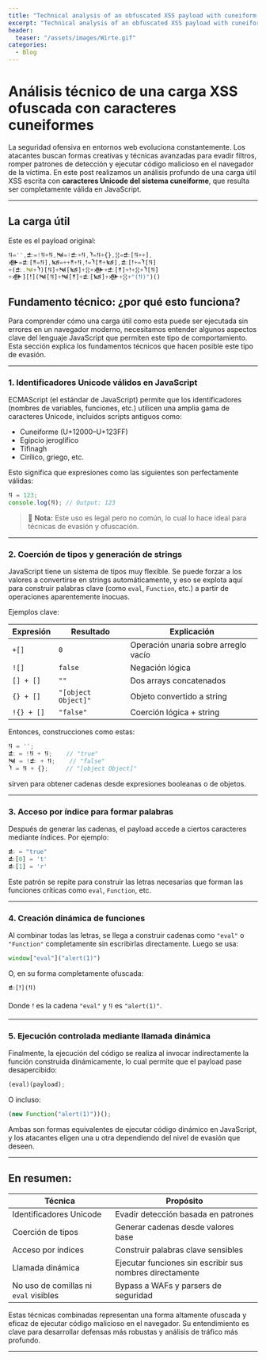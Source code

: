 ```yaml
---
title: "Technical analysis of an obfuscated XSS payload with cuneiform characters"
excerpt: "Technical analysis of an obfuscated XSS payload with cuneiform characters"
header:
  teaser: "/assets/images/Wirte.gif"
categories:
  - Blog 
---
```


# Análisis técnico de una carga XSS ofuscada con caracteres cuneiformes

La seguridad ofensiva en entornos web evoluciona constantemente. Los atacantes buscan formas creativas y técnicas avanzadas para evadir filtros, romper patrones de detección y ejecutar código malicioso en el navegador de la víctima. En este post realizamos un análisis profundo de una carga útil XSS escrita con **caracteres Unicode del sistema cuneiforme**, que resulta ser completamente válida en JavaScript.

---

## La carga útil

Este es el payload original:

```javascript
𒀀='',𒉺=!𒀀+𒀀,𒀃=!𒉺+𒀀,𒇺=𒀀+{},𒌐=𒉺[𒀀++],
𒀟=𒉺[𒈫=𒀀],𒀆=++𒈫+𒀀,𒁹=𒇺[𒈫+𒀆],𒉺[𒁹+=𒇺[𒀀]
+(𒉺.𒀃+𒇺)[𒀀]+𒀃[𒀆]+𒌐+𒀟+𒉺[𒈫]+𒁹+𒌐+𒇺[𒀀]
+𒀟][𒁹](𒀃[𒀀]+𒀃[𒈫]+𒉺[𒀆]+𒀟+𒌐+"(𒀀)")()
```


## Fundamento técnico: ¿por qué esto funciona?

Para comprender cómo una carga útil como esta puede ser ejecutada sin errores en un navegador moderno, necesitamos entender algunos aspectos clave del lenguaje JavaScript que permiten este tipo de comportamiento. Esta sección explica los fundamentos técnicos que hacen posible este tipo de evasión.

---

### 1. Identificadores Unicode válidos en JavaScript

ECMAScript (el estándar de JavaScript) permite que los identificadores (nombres de variables, funciones, etc.) utilicen una amplia gama de caracteres Unicode, incluidos scripts antiguos como:

- Cuneiforme (U+12000–U+123FF)
- Egipcio jeroglífico
- Tifinagh
- Cirílico, griego, etc.

Esto significa que expresiones como las siguientes son perfectamente válidas:

```js
𒀀 = 123;
console.log(𒀀); // Output: 123
```

> 🔎 **Nota:** Este uso es legal pero no común, lo cual lo hace ideal para técnicas de evasión y ofuscación.

---

### 2. Coerción de tipos y generación de strings

JavaScript tiene un sistema de tipos muy flexible. Se puede forzar a los valores a convertirse en strings automáticamente, y eso se explota aquí para construir palabras clave (como `eval`, `Function`, etc.) a partir de operaciones aparentemente inocuas.

Ejemplos clave:

| Expresión       | Resultado      | Explicación                         |
|----------------|----------------|-------------------------------------|
| `+[]`          | `0`            | Operación unaria sobre arreglo vacío |
| `![]`          | `false`        | Negación lógica                     |
| `[] + []`      | `""`           | Dos arrays concatenados             |
| `{} + []`      | `"[object Object]"` | Objeto convertido a string        |
| `!{} + []`     | `"false"`      | Coerción lógica + string            |

Entonces, construcciones como estas:

```js
𒀀 = '';
𒉺 = !𒀀 + 𒀀;    // "true"
𒀃 = !𒉺 + 𒀀;    // "false"
𒇺 = 𒀀 + {};     // "[object Object]"
```

sirven para obtener cadenas desde expresiones booleanas o de objetos.

---

### 3. Acceso por índice para formar palabras

Después de generar las cadenas, el payload accede a ciertos caracteres mediante índices. Por ejemplo:

```js
𒉺 = "true"
𒉺[0] = 't'
𒉺[1] = 'r'
```

Este patrón se repite para construir las letras necesarias que forman las funciones críticas como `eval`, `Function`, etc.

---

### 4. Creación dinámica de funciones

Al combinar todas las letras, se llega a construir cadenas como `"eval"` o `"Function"` completamente sin escribirlas directamente. Luego se usa:

```js
window["eval"]("alert(1)")
```

O, en su forma completamente ofuscada:

```js
𒉺[𒁹](𒀀)
```

Donde `𒁹` es la cadena `"eval"` y `𒀀` es `"alert(1)"`.

---

### 5. Ejecución controlada mediante llamada dinámica

Finalmente, la ejecución del código se realiza al invocar indirectamente la función construida dinámicamente, lo cual permite que el payload pase desapercibido:

```js
(eval)(payload);
```

O incluso:

```js
(new Function("alert(1)"))();
```

Ambas son formas equivalentes de ejecutar código dinámico en JavaScript, y los atacantes eligen una u otra dependiendo del nivel de evasión que deseen.

---

## En resumen:

| Técnica                       | Propósito                            |
|------------------------------|--------------------------------------|
| Identificadores Unicode      | Evadir detección basada en patrones  |
| Coerción de tipos            | Generar cadenas desde valores base   |
| Acceso por índices           | Construir palabras clave sensibles   |
| Llamada dinámica             | Ejecutar funciones sin escribir sus nombres directamente |
| No uso de comillas ni `eval` visibles | Bypass a WAFs y parsers de seguridad |

Estas técnicas combinadas representan una forma altamente ofuscada y eficaz de ejecutar código malicioso en el navegador. Su entendimiento es clave para desarrollar defensas más robustas y análisis de tráfico más profundo.

---
